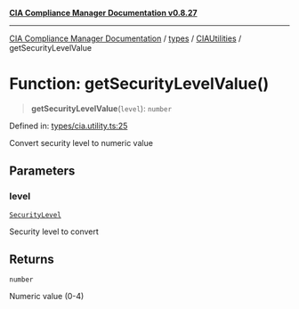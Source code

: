 [**CIA Compliance Manager Documentation v0.8.27**](../../../../README.md)

***

[CIA Compliance Manager Documentation](../../../../modules.md) / [types](../../../README.md) / [CIAUtilities](../README.md) / getSecurityLevelValue

# Function: getSecurityLevelValue()

> **getSecurityLevelValue**(`level`): `number`

Defined in: [types/cia.utility.ts:25](https://github.com/Hack23/cia-compliance-manager/blob/26bb73ca86d23be8656cdd29d12202323a449310/src/types/cia.utility.ts#L25)

Convert security level to numeric value

## Parameters

### level

[`SecurityLevel`](../../../cia/type-aliases/SecurityLevel.md)

Security level to convert

## Returns

`number`

Numeric value (0-4)
